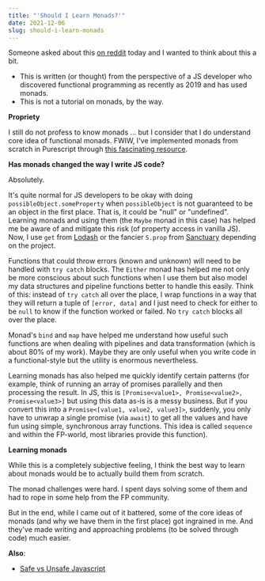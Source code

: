```yaml
---
title: "'Should I Learn Monads?'"
date: 2021-12-06
slug: should-i-learn-monads
---
```


Someone asked about this
[on reddit](https://www.reddit.com/r/functionalprogramming/comments/r9r7gf/should_i_learn_about_monads/)
today and I wanted to think about this a bit.

- This is written (or thought) from the perspective of a JS developer who
  discovered functional programming as recently as 2019 and has used monads.
- This is not a tutorial on monads, by the way.

**Propriety**

I still do not profess to know monads ... but I consider that I do understand
core idea of functional monads. FWIW, I've implemented monads from scratch in
Purescript through [this fascinating resource][monad-challenges].

**Has monads changed the way I write JS code?**

Absolutely.

It's quite normal for JS developers to be okay with doing
`possibleObject.someProperty` when `possibleObject` is not guaranteed to be an
object in the first place. That is, it could be "null" or "undefined". Learning
monads and using them (the `Maybe` monad in this case) has helped me be aware of
and mitigate this risk (of property access in vanilla JS). Now, I use `get` from
[Lodash](https://lodash.com) or the fancier `S.prop` from
[Sanctuary](https://sanctuary.js.org/) depending on the project.

Functions that could throw errors (known and unknown) will need to be handled
with `try catch` blocks. The `Either` monad has helped me not only be more
conscious about such functions when I use them but also model my data structures
and pipeline functions better to handle this easily. Think of this: instead of
`try catch` all over the place, I wrap functions in a way that they will return
a tuple of `[error, data]` and I just need to check for either to be `null` to
know if the function worked or failed. No `try catch` blocks all over the place.

Monad's `bind` and `map` have helped me understand how useful such functions are
when dealing with pipelines and data transformation (which is about 80% of my
work). Maybe they are only useful when you write code in a functional-style but
the utility is enormous nevertheless.

Learning monads has also helped me quickly identify certain patterns (for
example, think of running an array of promises parallelly and then processing
the result. In JS, this is `[Promise<value1>, Promise<value2>, Promise<value3>]`
but using this data as-is is a messy business. But if you convert this into a
`Promise<[value1, value2, value3]>`, suddenly, you only have to unwrap a single
promise (via `await`) to get all the values and have fun using simple,
synchronous array functions. This idea is called `sequence` and within the
FP-world, most libraries provide this function).

**Learning monads**

While this is a completely subjective feeling, I think the best way to learn
about monads would be to actually build them from scratch.

The monad challenges were hard. I spent days solving some of them and had to
rope in some help from the FP community.

But in the end, while I came out of it battered, some of the core ideas of
monads (and why we have them in the first place) got ingrained in me. And
they've made writing and approaching problems (to be solved through code) much
easier.

**Also**:

- [Safe vs Unsafe Javascript](/safe-vs-unsafe-js)

[monad-challenges]: https://blog.curlyfri.es/monad-challenges-purescript/
